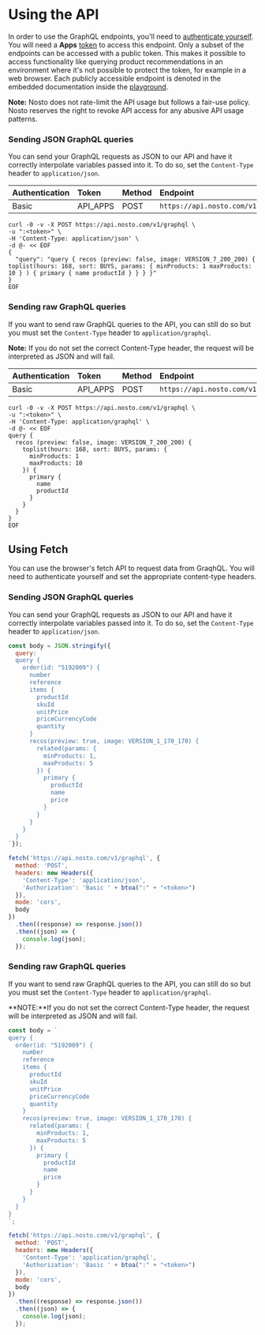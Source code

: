 # Using the API

In order to use the GraphQL endpoints, you'll need to [authenticate yourself](https://developer.nosto.com/#authentication). You will need a **Apps** [token](https://help.nosto.com/settings-and-troubleshooting-faq/settings-authentication-tokens) to access this endpoint. Only a subset of the endpoints can be accessed with a public token. This makes it possible to access functionality like querying product recommendations in an environment where it's not possible to protect the token, for example in a web browser. Each publicly accessible endpoint is denoted in the embedded documentation inside the [playground](graphql-the-playground).

**Note:** Nosto does not rate-limit the API usage but follows a fair-use policy. Nosto reserves the right to revoke API access for any abusive API usage patterns.

### Sending JSON GraphQL queries

You can send your GraphQL requests as JSON to our API and have it correctly interpolate variables passed into it. To do so, set the `Content-Type` header to `application/json`.

| Authentication | Token | Method | Endpoint |
| :--- | :--- | :--- | :--- |
| Basic | API\_APPS | POST | `https://api.nosto.com/v1/graphql` |

```text
curl -0 -v -X POST https://api.nosto.com/v1/graphql \
-u ":<token>" \
-H 'Content-Type: application/json' \
-d @- << EOF
{
  "query": "query { recos (preview: false, image: VERSION_7_200_200) { toplist(hours: 168, sort: BUYS, params: { minProducts: 1 maxProducts: 10 } ) { primary { name productId } } } }"
}
EOF
```

### Sending raw GraphQL queries

If you want to send raw GraphQL queries to the API, you can still do so but you must set the `Content-Type` header to `application/graphql`.

**Note:** If you do not set the correct Content-Type header, the request will be interpreted as JSON and will fail.

| Authentication | Token | Method | Endpoint |
| :--- | :--- | :--- | :--- |
| Basic | API\_APPS | POST | `https://api.nosto.com/v1/graphql` |

```text
curl -0 -v -X POST https://api.nosto.com/v1/graphql \
-u ":<token>" \
-H 'Content-Type: application/graphql' \
-d @- << EOF
query {
  recos (preview: false, image: VERSION_7_200_200) {
    toplist(hours: 168, sort: BUYS, params: {
      minProducts: 1
      maxProducts: 10
    }) {
      primary {
        name
        productId
      }
    }
  }
}
EOF
```

## Using Fetch

You can use the browser's fetch API to request data from GraqhQL. You will need to authenticate yourself and set the appropriate content-type headers.

### Sending JSON GraphQL queries

You can send your GraphQL requests as JSON to our API and have it correctly interpolate variables passed into it. To do so, set the `Content-Type` header to `application/json`.

```javascript
const body = JSON.stringify({
  query: `
  query {
    order(id: "5192009") {
      number
      reference
      items {
        productId
        skuId
        unitPrice
        priceCurrencyCode
        quantity
      }
      recos(preview: true, image: VERSION_1_170_170) {
        related(params: {
          minProducts: 1,
          maxProducts: 5
        }) {
          primary {
            productId
            name
            price
          }
        }
      }
    }
  }
`});

fetch('https://api.nosto.com/v1/graphql', {
  method: 'POST',
  headers: new Headers({
    'Content-Type': 'application/json',
    'Authorization': 'Basic ' + btoa(":" + "<token>")
  }),
  mode: 'cors',
  body
})
  .then((response) => response.json())
  .then((json) => {
    console.log(json);
  });
```

### Sending raw GraphQL queries

If you want to send raw GraphQL queries to the API, you can still do so but you must set the `Content-Type` header to `application/graphql`.

**NOTE:**If you do not set the correct Content-Type header, the request will be interpreted as JSON and will fail.

```javascript
const body = `
query {
  order(id: "5192009") {
    number
    reference
    items {
      productId
      skuId
      unitPrice
      priceCurrencyCode
      quantity
    }
    recos(preview: true, image: VERSION_1_170_170) {
      related(params: {
        minProducts: 1,
        maxProducts: 5
      }) {
        primary {
          productId
          name
          price
        }
      }
    }
  }
}
`;

fetch('https://api.nosto.com/v1/graphql', {
  method: 'POST',
  headers: new Headers({
    'Content-Type': 'application/graphql',
    'Authorization': 'Basic ' + btoa(":" + "<token>")
  }),
  mode: 'cors',
  body
})
  .then((response) => response.json())
  .then((json) => {
    console.log(json);
  });
```

